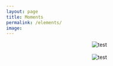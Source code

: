 ```yaml
---
layout: page
title: Moments
permalink: /elements/
image:
---
```

<center><img src="https://keyujin.cn/images/49783713712_0639eabea5_z.jpg" title="test"></center>
<br>
<center><img src="https://keyujin.cn/images/49783713437_549f628f9e_z.jpg" title="test"></center>
<br>
